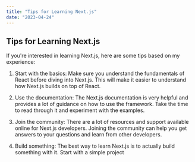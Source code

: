 ```yaml
---
title: "Tips for Learning Next.js"
date: "2023-04-24"
---
```


Tips for Learning Next.js
-------------------------

If you're interested in learning Next.js, here are some tips based on my experience:

1.  Start with the basics: Make sure you understand the fundamentals of React before diving into Next.js. This will make it easier to understand how Next.js builds on top of React.

2.  Use the documentation: The Next.js documentation is very helpful and provides a lot of guidance on how to use the framework. Take the time to read through it and experiment with the examples.

3.  Join the community: There are a lot of resources and support available online for Next.js developers. Joining the community can help you get answers to your questions and learn from other developers.

4.  Build something: The best way to learn Next.js is to actually build something with it. Start with a simple project
